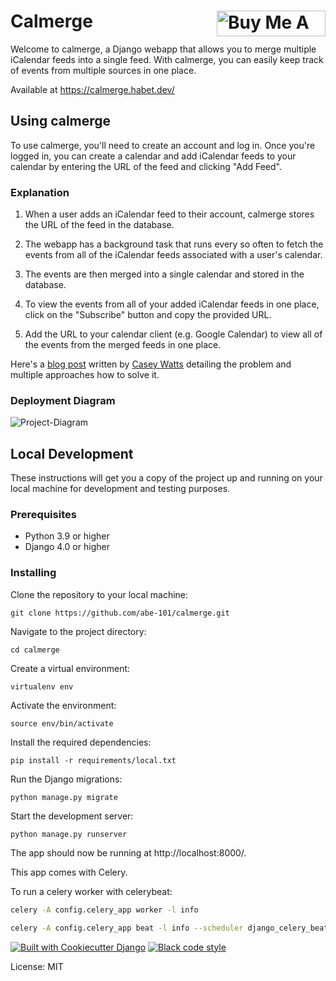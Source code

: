 # Calmerge  <a href="https://www.buymeacoffee.com/abe101" target="_blank"><img src="https://cdn.buymeacoffee.com/buttons/default-orange.png" alt="Buy Me A Coffee" align="right" height="41" width="174"></a>
Welcome to calmerge, a Django webapp that allows you to merge multiple iCalendar feeds into a single feed. With calmerge, you can easily keep track of events from multiple sources in one place.

Available at https://calmerge.habet.dev/

## Using calmerge

To use calmerge, you'll need to create an account and log in. Once you're logged in, you can create a calendar and add iCalendar feeds to your calendar by entering the URL of the feed and clicking "Add Feed".

### Explanation
1. When a user adds an iCalendar feed to their account, calmerge stores the URL of the feed in the database.

2. The webapp has a background task that runs every so often to fetch the events from all of the iCalendar feeds associated with a user's calendar.

3. The events are then merged into a single calendar and stored in the database.

4. To view the events from all of your added iCalendar feeds in one place, click on the "Subscribe" button and copy the provided URL.

5. Add the URL to your calendar client (e.g. Google Calendar) to view all of the events from the merged feeds in one place.

Here's a [blog post](https://happyandeffective.notion.site/Blog-Post-Draft-Community-Calendars-897779ae1fb041d3a2e4a6b8829b1deb) written by [Casey Watts](https://github.com/caseywatts) detailing the problem and multiple approaches how to solve it.

### Deployment Diagram

![Project-Diagram](https://user-images.githubusercontent.com/82916197/205155655-4371301d-b5f7-42dc-a210-518e161c314e.png)



## Local Development

These instructions will get you a copy of the project up and running on your local machine for development and testing purposes.

### Prerequisites

 - Python 3.9 or higher
 - Django 4.0 or higher

### Installing

Clone the repository to your local machine:
```
git clone https://github.com/abe-101/calmerge.git
```

Navigate to the project directory:
```
cd calmerge
```

Create a virtual environment:
```
virtualenv env
```
Activate the environment:
```
source env/bin/activate
```
Install the required dependencies:
```
pip install -r requirements/local.txt
```
Run the Django migrations:
```
python manage.py migrate
```
Start the development server:
```
python manage.py runserver
```
The app should now be running at http://localhost:8000/.

This app comes with Celery.

To run a celery worker with celerybeat:

``` bash
celery -A config.celery_app worker -l info
```
```bash
celery -A config.celery_app beat -l info --scheduler django_celery_beat.schedulers:DatabaseScheduler
```

[![Built with Cookiecutter Django](https://img.shields.io/badge/built%20with-Cookiecutter%20Django-ff69b4.svg?logo=cookiecutter)](https://github.com/cookiecutter/cookiecutter-django/)
[![Black code style](https://img.shields.io/badge/code%20style-black-000000.svg)](https://github.com/ambv/black)

License: MIT
